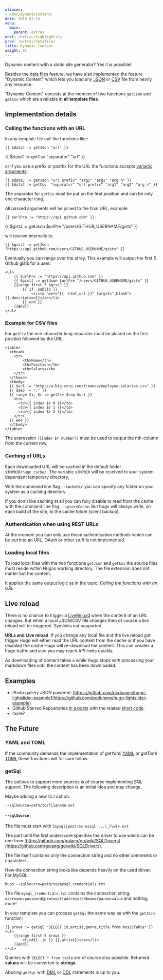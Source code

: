 ```yaml
---
aliases:
- /doc/dynamiccontent/
date: 2015-02-14
menu:
  main:
    parent: extras
next: /extras/highlighting
prev: /extras/datafiles
title: Dynamic Content
weight: 91
---
```


Dynamic content with a static site generator? Yes it is possible!

Besides the [data files](/extras/datafiles/) feature, we have also 
implemented the feature "Dynamic Content" which lets you load 
any [JSON](http://www.json.org/) or 
[CSV](http://en.wikipedia.org/wiki/Comma-separated_values) file 
from nearly any resource.

"Dynamic Content" consists at the moment of two functions `getJson` 
and `getCsv` which are available in **all template files**.

## Implementation details

### Calling the functions with an URL

In any template file call the functions like:


	{{ $dataJ := getJson "url" }}
   {{ $dataC := getCsv "separator" "url" }}


or if you use a prefix or postfix for the URL the functions
accepts [variadic arguments](http://en.wikipedia.org/wiki/Variadic_function):

	{{ $dataJ := getJson "url prefix" "arg1" "arg2" "arg n" }}
	{{ $dataC := getCsv  "separator" "url prefix" "arg1" "arg2" "arg n" }}

The separator for `getCsv` must be put on the first position and can be 
only one character long.

All passed arguments will be joined to the final URL, example:

	{{ $urlPre := "https://api.github.com" }}
   {{ $gistJ := getJson $urlPre "/users/GITHUB_USERNAME/gists" }}

will resolve internally to:

	{{ $gistJ := getJson "https://api.github.com/users/GITHUB_USERNAME/gists" }}

Eventually you can range over the array. This example will output the 
first 5 Github gists for a user:

	<ul>
   		{{ $urlPre := "https://api.github.com" }}
		{{ $gistJ := getJson $urlPre "/users/GITHUB_USERNAME/gists" }}
		{{range first 5 $gistJ }}
			{{ if .public }}
				<li><a href="{{ .html_url }}" target="_blank">{{.description}}</a></li>
			{{ end }}
		{{end}}
	</ul>


### Example for CSV files

For `getCsv` the one character long separator must be placed on the 
first position followed by the URL.

	<table>
	  <thead>
	    <tr>
	        <th>Name</th>
	        <th>Position</th>
	        <th>Salary</th>
	    </tr>
	  </thead>
	  <tbody>
	  {{ $url := "http://a-big-corp.com/finance/employee-salaries.csv" }}
	  {{ $sep := "," }}
	  {{ range $i, $r := getCsv $sep $url }}
	    <tr>
	      <td>{{ index $r 0 }}</td>
	      <td>{{ index $r 1 }}</td>
	      <td>{{ index $r 2 }}</td>
	    </tr>
	  {{ end }}
	  </tbody>
	</table>

The expression `{{index $r number}}` must be used to output the nth-column from 
the current row.

### Caching of URLs

Each downloaded URL will be cached in the default folder `$TMPDIR/hugo_cache/`. 
The variable `$TMPDIR` will be resolved to your system dependent 
temporary directory.

With the command line flag `--cacheDir` you can specify any folder on 
your system as a caching directory.

If you don't like caching at all you can fully disable to read from the 
cache with the command line flag `--ignoreCache`. But hugo will always 
write, on each build of the site, to the cache folder (silent backup).

### Authentication when using REST URLs

At the moment you can only use those authentication methods which can 
be put into an URL. OAuth or other stuff is not implemented.

### Loading local files

To load local files with the two functions `getJson` and `getCsv` the 
source files must reside within Hugos working directory. The file 
extension does not matter but the content.

It applies the same output logic as in the topic: *Calling the functions with an URL*.

## Live reload

There is no chance to trigger a [LiveReload](/extras/livereload/) when 
the content of an URL changes. But when a local JSON/CSV file changes 
then of course a live reload will be triggered. Symlinks not supported.

**URLs and Live reload**: If you change any local file and the live reload 
got trigger Hugo will either read the URL content from the cache or if 
you have disabled the cache Hugo will re-download the content.
This can creates a huge traffic and also you may reach API limits quickly.

As downloading of content takes a while Hugo stops with processing 
your markdown files until the content has been downloaded.

## Examples

- Photo gallery JSON powered: [https://github.com/pcdummy/hugo-lightslider-example](https://github.com/pcdummy/hugo-lightslider-example)
- Github Starred Repositories [in a posts](https://github.com/SchumacherFM/blog-cs/blob/master/content%2Fposts%2Fgithub-starred.md) with the related [short code](https://github.com/SchumacherFM/blog-cs/blob/master/layouts%2Fshortcodes%2FghStarred.html).
- more?

## The Future

### YAML and TOML

If the community demands the implementation of *getYaml* 
[YAML](http://yaml.org/) or *getToml* [TOML](https://github.com/toml-lang/toml) 
these functions will for sure follow.

### getSql

The outlook to support more sources is of course implementing SQL support. The following description is an initial idea and may change.

Maybe adding a new CLI option:

	--sqlSource=path/to/filename.ext

#### `--sqlSource`

The file must start with `[mysql|postres|mssql|...]_[\w]+.ext`

The part until the first underscore specifies the driver to use which can 
be one from [https://github.com/golang/go/wiki/SQLDrivers](https://github.com/golang/go/wiki/SQLDrivers).

The file itself contains only the connection string and no other comments 
or characters.

How the connection string looks like depends heavily on the used driver. 
For MySQL:

	hugo --sqlSource=path/to/mysql_credentials.txt

The file `mysql_credentials.txt` contains the connection string:
`username:password@protocol(address)/dbname?param=value` and nothing more!

In your template you can process `getSql` the same way as with 
the `getJson` function:

	{{ $rows := getSql "SELECT id,artist,genre,title from musicTable" }}
	<ul>
		{{range first 5 $rows }}
			<li>#{{ .id }} {{.artist}}</a></li>
		{{end}}
	</ul>

Queries with `SELECT * from table` are of course also possible. 
Returned **values** will be converted to **strings**.

Abusing `getSql` with [DML](http://en.wikipedia.org/wiki/Data_manipulation_language) 
or [DDL](http://en.wikipedia.org/wiki/Data_definition_language) statements 
is up to you.
